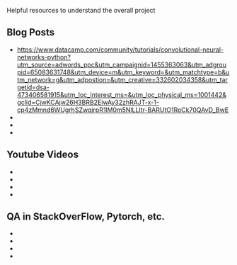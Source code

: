 Helpful resources to understand the overall project

## Blog Posts
* https://www.datacamp.com/community/tutorials/convolutional-neural-networks-python?utm_source=adwords_ppc&utm_campaignid=1455363063&utm_adgroupid=65083631748&utm_device=m&utm_keyword=&utm_matchtype=b&utm_network=g&utm_adpostion=&utm_creative=332602034358&utm_targetid=dsa-473406581915&utm_loc_interest_ms=&utm_loc_physical_ms=1001442&gclid=CjwKCAjw26H3BRB2EiwAy32zhRAJT-x-1-cp4zMmnd6WUgrhSZwqjrpR1lM0m5NlLLltr-BARUtO1RoCk70QAvD_BwE
*
*
* 

## Youtube Videos
* 
* 
*
* 

## QA in StackOverFlow, Pytorch, etc.
* 
*
*
* 
